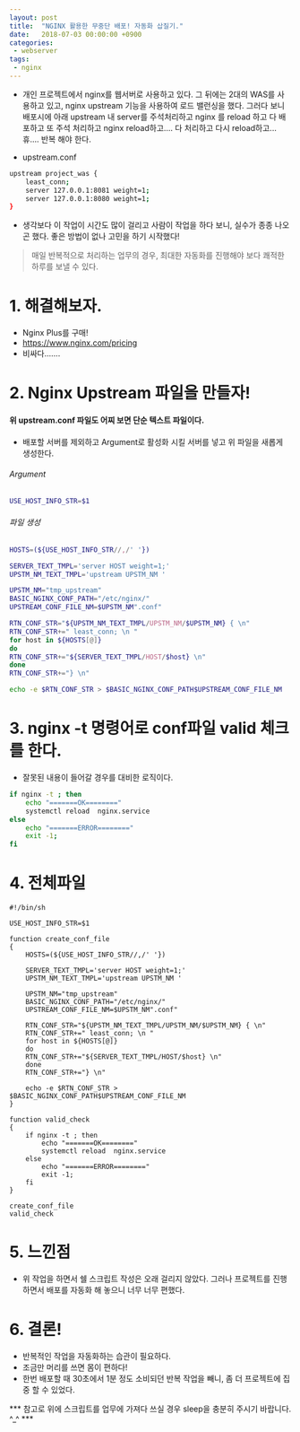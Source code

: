 ```yaml
---
layout: post
title:  "NGINX 활용한 무중단 배포! 자동화 삽질기."
date:   2018-07-03 00:00:00 +0900
categories:
 - webserver
tags: 
 - nginx
---
```


- 개인 프로젝트에서 nginx를 웹서버로 사용하고 있다. 그 뒤에는 2대의 WAS를 사용하고 있고, nginx upstream 기능을 사용하여 로드 밸런싱을 했다. 그러다 보니 배포시에 아래 upstream 내 server를 주석처리하고 nginx 를 reload 하고 다 배포하고 또 주석 처리하고 nginx reload하고.... 다 처리하고 다시 reload하고... 휴.... 반복 해야 한다. 

- upstream.conf

```sh
upstream project_was {
    least_conn;
    server 127.0.0.1:8081 weight=1;
    server 127.0.0.1:8080 weight=1;
}
```

- 생각보다 이 작업이 시간도 많이 걸리고 사람이 작업을 하다 보니, 실수가 종종 나오곤 했다. 좋은 방법이 없나 고민을 하기 시작했다!

> 매일 반복적으로 처리하는 업무의 경우, 최대한 자동화를 진행해야 보다 쾌적한 하루를 보낼 수 있다.

# 1. 해결해보자.
 - Nginx Plus를 구매!
 - https://www.nginx.com/pricing
 - 비싸다.......

# 2. Nginx Upstream 파일을 만들자!

#### 위 upstream.conf 파일도 어찌 보면 단순 텍스트 파일이다.
- 배포할 서버를 제외하고 Argument로 활성화 시킬 서버를 넣고 위 파일을 새롭게 생성한다.

###### Argument
```sh
USE_HOST_INFO_STR=$1
```

###### 파일 생성
```sh
HOSTS=(${USE_HOST_INFO_STR//,/' '})

SERVER_TEXT_TMPL='server HOST weight=1;'
UPSTM_NM_TEXT_TMPL='upstream UPSTM_NM '

UPSTM_NM="tmp_upstream"
BASIC_NGINX_CONF_PATH="/etc/nginx/"
UPSTREAM_CONF_FILE_NM=$UPSTM_NM".conf"

RTN_CONF_STR="${UPSTM_NM_TEXT_TMPL/UPSTM_NM/$UPSTM_NM} { \n"
RTN_CONF_STR+=" least_conn; \n "
for host in ${HOSTS[@]}
do
RTN_CONF_STR+="${SERVER_TEXT_TMPL/HOST/$host} \n"
done
RTN_CONF_STR+="} \n"

echo -e $RTN_CONF_STR > $BASIC_NGINX_CONF_PATH$UPSTREAM_CONF_FILE_NM
```

# 3. nginx -t 명령어로 conf파일 valid 체크를 한다.
- 잘못된 내용이 들어갈 경우를 대비한 로직이다.

```sh
if nginx -t ; then
    echo "=======OK========"
    systemctl reload  nginx.service
else
    echo "=======ERROR========"
    exit -1;
fi
```

# 4. 전체파일

```
#!/bin/sh

USE_HOST_INFO_STR=$1

function create_conf_file
{
    HOSTS=(${USE_HOST_INFO_STR//,/' '})

    SERVER_TEXT_TMPL='server HOST weight=1;'
    UPSTM_NM_TEXT_TMPL='upstream UPSTM_NM '

    UPSTM_NM="tmp_upstream"
    BASIC_NGINX_CONF_PATH="/etc/nginx/"
    UPSTREAM_CONF_FILE_NM=$UPSTM_NM".conf"

    RTN_CONF_STR="${UPSTM_NM_TEXT_TMPL/UPSTM_NM/$UPSTM_NM} { \n"
    RTN_CONF_STR+=" least_conn; \n "
    for host in ${HOSTS[@]}
    do
    RTN_CONF_STR+="${SERVER_TEXT_TMPL/HOST/$host} \n"
    done
    RTN_CONF_STR+="} \n"

    echo -e $RTN_CONF_STR > $BASIC_NGINX_CONF_PATH$UPSTREAM_CONF_FILE_NM
}

function valid_check
{
    if nginx -t ; then
        echo "=======OK========"
        systemctl reload  nginx.service
    else
        echo "=======ERROR========"
        exit -1;
    fi
}

create_conf_file
valid_check
```


# 5. 느낀점
- 위 작업을 하면서 쉘 스크립트 작성은 오래 걸리지 않았다. 그러나 프로젝트를 진행하면서 배포를 자동화 해 놓으니 너무 너무 편했다. 

# 6. 결론!
- 반복적인 작업을 자동화하는 습관이 필요하다.
- 조금만 머리를 쓰면 몸이 편하다!
- 한번 배포할 때 30초에서 1분 정도 소비되던 반복 작업을 빼니, 좀 더 프로젝트에 집중 할 수 있었다.


*** 참고로 위에 스크립트를 업무에 가져다 쓰실 경우 sleep을 충분히 주시기 바랍니다. ^_^ ***